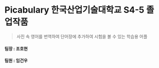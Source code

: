 # Picabulary 한국산업기술대학교 S4-5 졸업작품
> 사진 속 영어를 번역하여 단어장에 추가하여 시험을 볼 수 있는 학습용 어플

#### 팀장 : 조호현
#### 팀원 : 임건우
